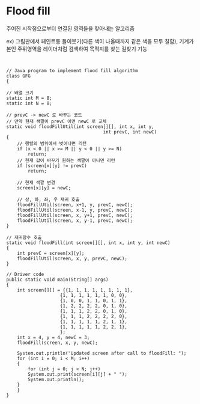 # Flood fill

주어진 시작점으로부터 연결된 영역들을 찾아내는 알고리즘

ex) 그림판에서 페인트통 들이붓기(다른 색이 나올때까지 같은 색을 모두 칠함), 기계가 본인 주위영역을 레이더처럼 검색하여 목적지를 찾는 길찾기 기능


<pre><code>

// Java program to implement flood fill algorithm 
class GFG 
{ 
  
// 배열 크기
static int M = 8; 
static int N = 8; 

// prevC -> newC 로 바꾸는 코드
// 만약 현재 색깔이 prevC 이면 newC 로 교체
static void floodFillUtil(int screen[][], int x, int y,  
                                    int prevC, int newC) 
{ 
    // 행렬의 범위에서 벗어나면 리턴
    if (x < 0 || x >= M || y < 0 || y >= N) 
        return; 
    // 현재 값이 바꾸기 원하는 색깔이 아니면 리턴
    if (screen[x][y] != prevC) 
        return; 
  
    // 현재 색깔 변경
    screen[x][y] = newC; 
  
    // 상, 하, 좌, 우 재귀 호출
    floodFillUtil(screen, x+1, y, prevC, newC); 
    floodFillUtil(screen, x-1, y, prevC, newC); 
    floodFillUtil(screen, x, y+1, prevC, newC); 
    floodFillUtil(screen, x, y-1, prevC, newC); 
} 
  
// 재귀함수 호출
static void floodFill(int screen[][], int x, int y, int newC) 
{ 
    int prevC = screen[x][y]; 
    floodFillUtil(screen, x, y, prevC, newC); 
}

// Driver code 
public static void main(String[] args)  
{ 
    int screen[][] = {{1, 1, 1, 1, 1, 1, 1, 1}, 
                    {1, 1, 1, 1, 1, 1, 0, 0}, 
                    {1, 0, 0, 1, 1, 0, 1, 1}, 
                    {1, 2, 2, 2, 2, 0, 1, 0}, 
                    {1, 1, 1, 2, 2, 0, 1, 0}, 
                    {1, 1, 1, 2, 2, 2, 2, 0}, 
                    {1, 1, 1, 1, 1, 2, 1, 1}, 
                    {1, 1, 1, 1, 1, 2, 2, 1}, 
                    }; 
    int x = 4, y = 4, newC = 3; 
    floodFill(screen, x, y, newC); 
  
    System.out.println("Updated screen after call to floodFill: "); 
    for (int i = 0; i < M; i++) 
    {
        for (int j = 0; j < N; j++) 
        System.out.print(screen[i][j] + " "); 
        System.out.println(); 
    } 
    } 
} 


</code></pre>